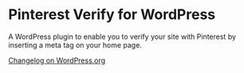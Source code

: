Pinterest Verify for WordPress
==============================

A WordPress plugin to enable you to verify your site with Pinterest by inserting a meta tag on your home page.

[Changelog on WordPress.org](http://wordpress.org/plugins/pinterest-verify/changelog/)
